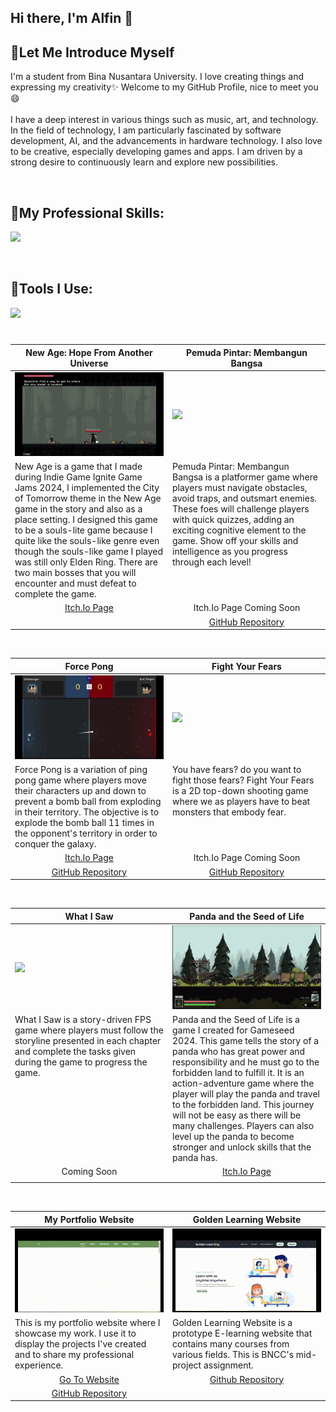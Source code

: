 <!--<p align='center'>
  <img src="https://capsule-render.vercel.app/api?type=waving&height=250&color=gradient&text=Hi%20there,%20I'm%20Alfin👋&section=header&reversal=false&animation=twinkling">
</p>-->
Hi there, I'm Alfin 👋
---
## 💁Let Me Introduce Myself
I'm a student from Bina Nusantara University. I love creating things and expressing my creativity✨ Welcome to my GitHub Profile, nice to meet you😄
<br>
<br>
I have a deep interest in various things such as music, art, and technology. In the field of technology, I am particularly fascinated by software development, AI, and the advancements in hardware technology. I also love to be creative, especially developing games and apps. I am driven by a strong desire to continuously learn and explore new possibilities.

<br>

## 📌My Professional Skills:
<p align="left">
  <a href="https://skillicons.dev">
    <img src="https://skillicons.dev/icons?i=html,css,js,cs,c,kotlin,flutter,java" />
  </a>
</p>

<br>

## 📌Tools I Use:
<p align="left">
  <a href="https://skillicons.dev">
    <img src="https://skillicons.dev/icons?i=unity,visualstudio,blender,androidstudio,vscode" />
  </a>
</p>

#
<table width="100%">
 <thead>
   <tr>
     <th width="50%" align="center">New Age: Hope From Another Universe</a></th>
     <th width="50%" align="center">Pemuda Pintar: Membangun Bangsa</a></th>
   </tr>
 </thead>
 <tbody>
   <tr>
     <td><img src="https://github.com/alfinsrf/alfinsrf/blob/main/Media/NewAgeGIF.gif"></td>
     <td><img src="https://github.com/alfinsrf/alfinsrf/blob/main/Media/Pemuda%20Pintar%20GIF.gif"></td>
   </tr>
   <tr>
     <td valign="text-top">New Age is a game that I made during Indie Game Ignite Game Jams 2024, I implemented the City of Tomorrow theme in the New Age game in the story and also as a place setting. I designed this game to be a souls-lite game because I quite like the souls-like genre even though the souls-like game I played was still only Elden Ring. There are two main bosses that you will encounter and must defeat to complete the game.</td>
     <td valign="text-top">Pemuda Pintar: Membangun Bangsa is a platformer game where players must navigate obstacles, avoid traps, and outsmart enemies. These foes will challenge players with quick quizzes, adding an exciting cognitive element to the game. Show off your skills and intelligence as you progress through each level!</td>
   </tr>
   <tr>
    <td align="center"><a href="https://afr-developer.itch.io/new-age">Itch.Io Page</td>
    <td align="center">Itch.Io Page Coming Soon</td>
  </tr>
  <tr>
   <td align="center"><a href=""></td>
   <td align="center"><a href="https://github.com/alfinsrf/PemudaPintarMembangunBangsa">GitHub Repository</td>
  </tr>
 </tbody>
</table>

<br>

<table width="100%">
 <thead>
   <tr>
     <th width="50%" align="center">Force Pong</a></th>
     <th width="50%" align="center">Fight Your Fears</a></th>
   </tr>
 </thead>
 <tbody>
   <tr>
     <td><img src="https://github.com/alfinsrf/alfinsrf/blob/main/Media/Force%20Pong%20Gameplay%20GIF.gif"></td>
     <td><img src="https://github.com/alfinsrf/alfinsrf/blob/main/Media/FightYourFears%20GIF.gif"></td>
   </tr>
   <tr>
     <td valign="text-top">Force Pong is a variation of ping pong game where players move their characters up and down to prevent a bomb ball from exploding in their territory. The objective is to explode the bomb ball 11 times in the opponent's territory in order to conquer the galaxy.</td>
     <td valign="text-top">You have fears? do you want to fight those fears? Fight Your Fears is a 2D top-down shooting game where we as players have to beat monsters that embody fear.</td>
   </tr>
   <tr>
    <td align="center"><a href="https://afr-developer.itch.io/force-pong">Itch.Io Page</td>
    <td align="center">Itch.Io Page Coming Soon</td>
  </tr>
  <tr>
   <td align="center"><a href="https://github.com/alfinsrf/ForcePong">GitHub Repository</td>
   <td align="center"><a href="https://github.com/alfinsrf/FightYourFears">GitHub Repository</td>
  </tr>
 </tbody>
</table>

<br>

<table width="100%">
 <thead>
   <tr>
     <th width="50%" align="center">What I Saw</a></th>
     <th width="50%" align="center">Panda and the Seed of Life</a></th>
   </tr>
 </thead>
 <tbody>
   <tr>
     <td><img src="https://github.com/alfinsrf/alfinsrf/blob/main/Media/WhatISawGIF.gif"></td>
     <td><img src="https://github.com/alfinsrf/alfinsrf/blob/main/Media/PATSOLGIF.gif"></td>
   </tr>
   <tr>
     <td valign="text-top">What I Saw is a story-driven FPS game where players must follow the storyline presented in each chapter and complete the tasks given during the game to progress the game.</td>
     <td valign="text-top">Panda and the Seed of Life is a game I created for Gameseed 2024. This game tells the story of a panda who has great power and responsibility and he must go to the forbidden land to fulfill it. It is an action-adventure game where the player will play the panda and travel to the forbidden land. This journey will not be easy as there will be many challenges. Players can also level up the panda to become stronger and unlock skills that the panda has.</td>
   </tr>
   <tr>
    <td align="center">Coming Soon</td>    
    <td align="center"><a href="https://afr-developer.itch.io/panda-and-the-seed-of-life">Itch.Io Page</td>
  </tr>
  <tr>
   <td align="center"></td>
   <td align="center"></td>
  </tr>
 </tbody>
</table>

<br>

<table width="100%">
 <thead>
   <tr>
     <th width="50%" align="center">My Portfolio Website</a></th>
     <th width="50%" align="center">Golden Learning Website</a></th>
   </tr>
 </thead>
 <tbody>
   <tr>
     <td><img src="https://github.com/alfinsrf/alfinsrf/blob/main/Media/My%20Website%20GIF.gif"></td>
     <td><img src="https://github.com/alfinsrf/alfinsrf/blob/main/Media/GoldenLearning%20GIF.gif"></td>
   </tr>
   <tr>
     <td valign="text-top">This is my portfolio website where I showcase my work. I use it to display the projects I've created and to share my professional experience.</td>
     <td valign="text-top">Golden Learning Website is a prototype E-learning website that contains many courses from various fields. This is BNCC's mid-project assignment.</td>
   </tr>
   <tr>
    <td align="center"><a href="https://alfinsrf.github.io/alfinsportfolio.github.io/">Go To Website</td>
    <td align="center"><a href="https://github.com/alfinsrf/goldenlearning.github.io">Github Repository</td>
  </tr>
  <tr>
   <td align="center"><a href="https://github.com/alfinsrf/alfinsportfolio.github.io">GitHub Repository</td>
   <td align="center"></td>
  </tr>
 </tbody>
</table>

<!--
**alfinsrf/alfinsrf** is a ✨ _special_ ✨ repository because its `README.md` (this file) appears on your GitHub profile.

Here are some ideas to get you started:

- 🔭 I’m currently working on ...
- 🌱 I’m currently learning ...
- 👯 I’m looking to collaborate on ...
- 🤔 I’m looking for help with ...
- 💬 Ask me about ...
- 📫 How to reach me: ...
- 😄 Pronouns: ...
- ⚡ Fun fact: ...
-->
